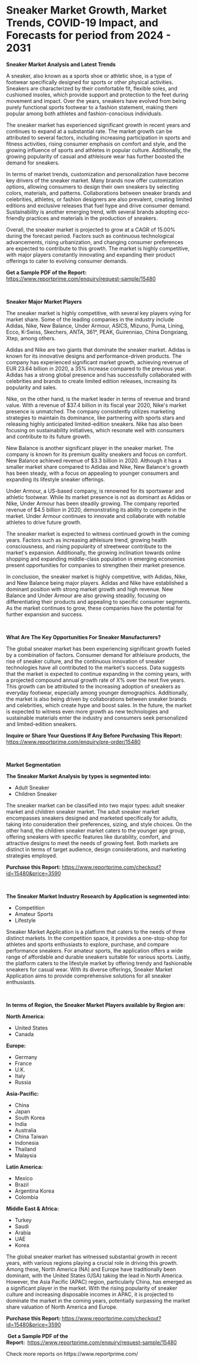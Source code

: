 <p><h1>Sneaker Market Growth, Market Trends, COVID-19 Impact, and Forecasts for period from 2024 - 2031</h1></p><p><strong>Sneaker Market Analysis and Latest Trends</strong></p>
<p><p>A sneaker, also known as a sports shoe or athletic shoe, is a type of footwear specifically designed for sports or other physical activities. Sneakers are characterized by their comfortable fit, flexible soles, and cushioned insoles, which provide support and protection to the feet during movement and impact. Over the years, sneakers have evolved from being purely functional sports footwear to a fashion statement, making them popular among both athletes and fashion-conscious individuals.</p><p>The sneaker market has experienced significant growth in recent years and continues to expand at a substantial rate. The market growth can be attributed to several factors, including increasing participation in sports and fitness activities, rising consumer emphasis on comfort and style, and the growing influence of sports and athletes in popular culture. Additionally, the growing popularity of casual and athleisure wear has further boosted the demand for sneakers.</p><p>In terms of market trends, customization and personalization have become key drivers of the sneaker market. Many brands now offer customization options, allowing consumers to design their own sneakers by selecting colors, materials, and patterns. Collaborations between sneaker brands and celebrities, athletes, or fashion designers are also prevalent, creating limited editions and exclusive releases that fuel hype and drive consumer demand. Sustainability is another emerging trend, with several brands adopting eco-friendly practices and materials in the production of sneakers.</p><p>Overall, the sneaker market is projected to grow at a CAGR of 15.00% during the forecast period. Factors such as continuous technological advancements, rising urbanization, and changing consumer preferences are expected to contribute to this growth. The market is highly competitive, with major players constantly innovating and expanding their product offerings to cater to evolving consumer demands.</p></p>
<p><strong>Get a Sample PDF of the Report:&nbsp;</strong> <a href="https://www.reportprime.com/enquiry/request-sample/15480">https://www.reportprime.com/enquiry/request-sample/15480</a></p>
<p>&nbsp;</p>
<p><strong>Sneaker Major Market Players</strong></p>
<p><p>The sneaker market is highly competitive, with several key players vying for market share. Some of the leading companies in the industry include Adidas, Nike, New Balance, Under Armour, ASICS, Mizuno, Puma, Lining, Ecco, K-Swiss, Skechers, ANTA, 361°, PEAK, Guirenniao, China Dongxiang, Xtep, among others.</p><p>Adidas and Nike are two giants that dominate the sneaker market. Adidas is known for its innovative designs and performance-driven products. The company has experienced significant market growth, achieving revenue of EUR 23.64 billion in 2020, a 35% increase compared to the previous year. Adidas has a strong global presence and has successfully collaborated with celebrities and brands to create limited edition releases, increasing its popularity and sales.</p><p>Nike, on the other hand, is the market leader in terms of revenue and brand value. With a revenue of $37.4 billion in its fiscal year 2020, Nike's market presence is unmatched. The company consistently utilizes marketing strategies to maintain its dominance, like partnering with sports stars and releasing highly anticipated limited-edition sneakers. Nike has also been focusing on sustainability initiatives, which resonate well with consumers and contribute to its future growth.</p><p>New Balance is another significant player in the sneaker market. The company is known for its premium quality sneakers and focus on comfort. New Balance achieved revenue of $3.3 billion in 2020. Although it has a smaller market share compared to Adidas and Nike, New Balance's growth has been steady, with a focus on appealing to younger consumers and expanding its lifestyle sneaker offerings.</p><p>Under Armour, a US-based company, is renowned for its sportswear and athletic footwear. While its market presence is not as dominant as Adidas or Nike, Under Armour has been steadily growing. The company reported revenue of $4.5 billion in 2020, demonstrating its ability to compete in the market. Under Armour continues to innovate and collaborate with notable athletes to drive future growth.</p><p>The sneaker market is expected to witness continued growth in the coming years. Factors such as increasing athleisure trend, growing health consciousness, and rising popularity of streetwear contribute to the market's expansion. Additionally, the growing inclination towards online shopping and expanding middle-class population in emerging economies present opportunities for companies to strengthen their market presence.</p><p>In conclusion, the sneaker market is highly competitive, with Adidas, Nike, and New Balance being major players. Adidas and Nike have established a dominant position with strong market growth and high revenue. New Balance and Under Armour are also growing steadily, focusing on differentiating their products and appealing to specific consumer segments. As the market continues to grow, these companies have the potential for further expansion and success.</p></p>
<p>&nbsp;</p>
<p><strong>What Are The Key Opportunities For Sneaker Manufacturers?</strong></p>
<p><p>The global sneaker market has been experiencing significant growth fueled by a combination of factors. Consumer demand for athleisure products, the rise of sneaker culture, and the continuous innovation of sneaker technologies have all contributed to the market's success. Data suggests that the market is expected to continue expanding in the coming years, with a projected compound annual growth rate of X% over the next five years. This growth can be attributed to the increasing adoption of sneakers as everyday footwear, especially among younger demographics. Additionally, the market is also being driven by collaborations between sneaker brands and celebrities, which create hype and boost sales. In the future, the market is expected to witness even more growth as new technologies and sustainable materials enter the industry and consumers seek personalized and limited-edition sneakers.</p></p>
<p><strong>Inquire or Share Your Questions If Any Before Purchasing This Report:</strong> <a href="https://www.reportprime.com/enquiry/pre-order/15480">https://www.reportprime.com/enquiry/pre-order/15480</a></p>
<p>&nbsp;</p>
<p><strong>Market Segmentation</strong></p>
<p><strong>The Sneaker Market Analysis by types is segmented into:</strong></p>
<p><ul><li>Adult Sneaker</li><li>Children Sneaker</li></ul></p>
<p><p>The sneaker market can be classified into two major types: adult sneaker market and children sneaker market. The adult sneaker market encompasses sneakers designed and marketed specifically for adults, taking into consideration their preferences, sizing, and style choices. On the other hand, the children sneaker market caters to the younger age group, offering sneakers with specific features like durability, comfort, and attractive designs to meet the needs of growing feet. Both markets are distinct in terms of target audience, design considerations, and marketing strategies employed.</p></p>
<p><strong>Purchase this Report:&nbsp;</strong><a href="https://www.reportprime.com/checkout?id=15480&price=3590">https://www.reportprime.com/checkout?id=15480&price=3590</a></p>
<p>&nbsp;</p>
<p><strong>The Sneaker Market Industry Research by Application is segmented into:</strong></p>
<p><ul><li>Competition</li><li>Amateur Sports</li><li>Lifestyle</li></ul></p>
<p><p>Sneaker Market Application is a platform that caters to the needs of three distinct markets. In the competition space, it provides a one-stop-shop for athletes and sports enthusiasts to explore, purchase, and compare performance sneakers. For amateur sports, the application offers a wide range of affordable and durable sneakers suitable for various sports. Lastly, the platform caters to the lifestyle market by offering trendy and fashionable sneakers for casual wear. With its diverse offerings, Sneaker Market Application aims to provide comprehensive solutions for all sneaker enthusiasts.</p></p>
<p>&nbsp;</p>
<p><strong>In terms of Region, the Sneaker Market Players available by Region are:</strong></p>
<p>
    <p> <strong> North America: </strong>
        <ul>
            <li>United States</li>
            <li>Canada</li>
        </ul>
        </p> 
    <p> <strong> Europe: </strong>
        <ul>
            <li>Germany</li>
            <li>France</li>
            <li>U.K.</li>
            <li>Italy</li>
            <li>Russia</li>
        </ul>
        </p> 
    <p> <strong> Asia-Pacific: </strong>
        <ul>
            <li>China</li>
            <li>Japan</li>
            <li>South Korea</li>
            <li>India</li>
            <li>Australia</li>
            <li>China Taiwan</li>
            <li>Indonesia</li>
            <li>Thailand</li>
            <li>Malaysia</li>
        </ul>
        </p> 
    <p> <strong> Latin America: </strong>
        <ul>
            <li>Mexico</li>
            <li>Brazil</li>
            <li>Argentina Korea</li>
            <li>Colombia</li>
        </ul>
        </p> 
    <p> <strong> Middle East & Africa: </strong>
        <ul>
            <li>Turkey</li>
            <li>Saudi</li>
            <li>Arabia</li>
            <li>UAE</li>
            <li>Korea</li>
        </ul>
    </p>
    </p>
<p><p>The global sneaker market has witnessed substantial growth in recent years, with various regions playing a crucial role in driving this growth. Among these, North America (NA) and Europe have traditionally been dominant, with the United States (USA) taking the lead in North America. However, the Asia Pacific (APAC) region, particularly China, has emerged as a significant player in the market. With the rising popularity of sneaker culture and increasing disposable incomes in APAC, it is projected to dominate the market in the coming years, potentially surpassing the market share valuation of North America and Europe.</p></p>
<p><strong>Purchase this Report: </strong><a href="https://www.reportprime.com/checkout?id=15480&price=3590">https://www.reportprime.com/checkout?id=15480&price=3590</a></p>
<p>&nbsp;<strong>Get a Sample PDF of the Report:&nbsp;&nbsp;</strong><a href="https://www.reportprime.com/enquiry/request-sample/15480">https://www.reportprime.com/enquiry/request-sample/15480</a></p>
<p><strong></strong></p>
<p>Check more reports on https://www.reportprime.com/</p>